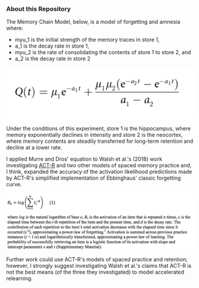 ### About this Repository

The Memory Chain Model, below, is a model of forgetting and amnesia where:

- myu_1 is the initial strength of the memory traces in store 1,
- a_1 is the decay rate in store 1,
- myu_2 is the rate of consolidating the contents of store 1 to store 2, and
- a_2 is the decay rate in store 2

![Memory Chain Model](mcm.png)

Under the conditions of this experiment, store 1 is the hippocampus, where memory exponentially declines in intensity and store 2 is the neocortex, where memory contents are steadily transferred for long-term retention and decline at a lower rate.

I applied Murre and Dros' equation to Walsh et al.'s (2018) work investigating [ACT-R](Pavlik_Anderson_2005.pdf) and two other models of spaced memory practice and, I think, expanded the accuracy of the activation likelihood predictions made by ACT-R's simplified implementation of Ebbinghaus' classic forgetting curve.

![ACT-R Activation Equation](act-r_activation.png)

Further work could use ACT-R's models of spaced practice and retention; however, I strongly suggest investigating Walsh et al.'s claims that ACT-R is not the best means (of the three they investigated) to model accelerated relearning.
